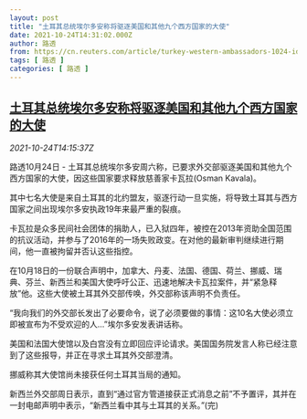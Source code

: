```yaml
---
layout: post
title: "土耳其总统埃尔多安称将驱逐美国和其他九个西方国家的大使"
date: 2021-10-24T14:31:02.000Z
author: 路透
from: https://cn.reuters.com/article/turkey-western-ambassadors-1024-idCNKBS2HE0BG
tags: [ 路透 ]
categories: [ 路透 ]
---
```

<!--1635085862000-->
[土耳其总统埃尔多安称将驱逐美国和其他九个西方国家的大使](https://cn.reuters.com/article/turkey-western-ambassadors-1024-idCNKBS2HE0BG)
------

<div>
<div><i>2021-10-24T14:15:37Z</i></div><p>路透10月24日 - 土耳其总统埃尔多安周六称，已要求外交部驱逐美国和其他九个西方国家的大使，因这些国家要求释放慈善家卡瓦拉(Osman Kavala)。</p><p>其中七名大使是来自土耳其的北约盟友，驱逐行动一旦实施，将导致土耳其与西方国家之间出现埃尔多安执政19年来最严重的裂痕。</p><p>卡瓦拉是众多民间社会团体的捐助人，已入狱四年，被控在2013年资助全国范围的抗议活动，并参与了2016年的一场失败政变。在对他的最新审判继续进行期间，他一直被拘留并否认这些指控。</p><p>在10月18日的一份联合声明中，加拿大、丹麦、法国、德国、荷兰、挪威、瑞典、芬兰、新西兰和美国大使呼吁公正、迅速地解决卡瓦拉案件，并“紧急释放”他。这些大使被土耳其外交部传唤，外交部称该声明不负责任。</p><p>“我向我们的外交部长发出了必要命令，说了必须要做的事情：这10名大使必须立即被宣布为不受欢迎的人...”埃尔多安发表讲话称。</p><p>美国和法国大使馆以及白宫没有立即回应评论请求。美国国务院发言人称已经注意到了这些报导，并正在寻求土耳其外交部澄清。</p><p>挪威称其大使馆尚未接获任何土耳其当局的通知。</p><p>新西兰外交部周日表示，直到“通过官方管道接获正式消息之前”不予置评，其并在一封电邮声明中表示，“新西兰看中其与土耳其的关系。”(完)</p>
</div>
